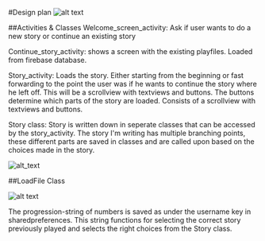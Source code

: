 #Design plan
![alt text](https://github.com/tartiflette1990/Programmeerproject/blob/master/App_design.png)


##Activities & Classes
Welcome_screen_activity: Ask if user wants to do a new story or continue an existing story

Continue_story_activity: shows a screen with the existing playfiles. Loaded from firebase database.

Story_activity: Loads the story. Either starting from the beginning or fast forwarding to the point the user was if he wants to continue the story where he left off. This will be a scrollview with textviews and buttons. The buttons determine which parts of the story are loaded. Consists of a scrollview with textviews and buttons.

Story class: Story is written down in seperate classes that can be accessed by the story_activity. The story I'm writing has multiple branching points, these different parts are saved in classes and are called upon based on the choices made in the story.

![alt_text](https://github.com/tartiflette1990/Programmeerproject/blob/master/Story_Activity.png)

##LoadFile Class


![alt text](https://github.com/tartiflette1990/Programmeerproject/blob/master/story_structure.jpg)

The progression-string of numbers is saved as under the username key in sharedpreferences. This string functions for selecting the correct story previously played and selects the right choices from the Story class.
